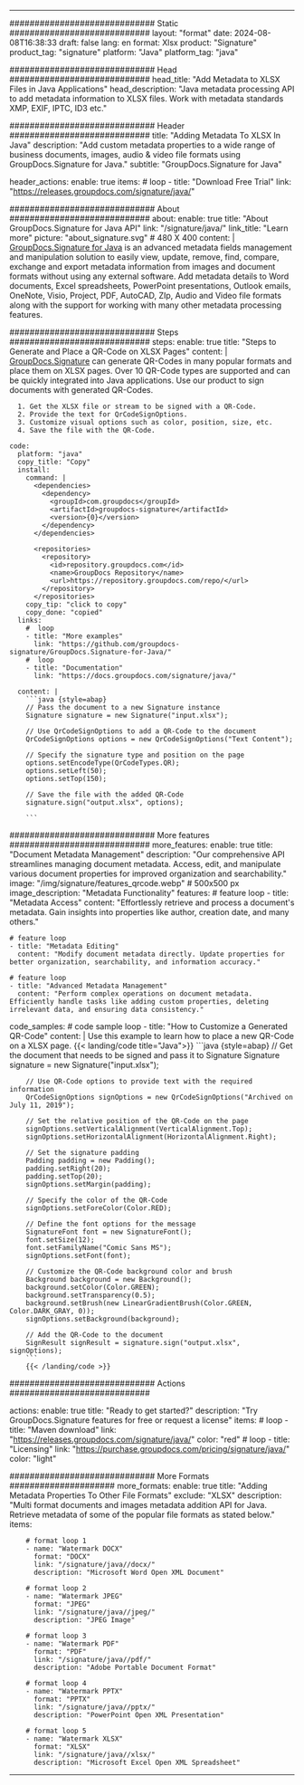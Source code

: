 



---
############################# Static ############################
layout: "format"
date:  2024-08-08T16:38:33
draft: false
lang: en
format: Xlsx
product: "Signature"
product_tag: "signature"
platform: "Java"
platform_tag: "java"

############################# Head ############################
head_title: "Add Metadata to XLSX Files in Java Applications"
head_description: "Java metadata processing API to add metadata information to XLSX files. Work with metadata standards XMP, EXIF, IPTC, ID3 etc."

############################# Header ############################
title: "Adding Metadata To XLSX In Java" 
description: "Add custom metadata properties to a wide range of business documents, images, audio & video file formats using GroupDocs.Signature for Java."
subtitle: "GroupDocs.Signature for Java" 

header_actions:
  enable: true
  items:
    #  loop
    - title: "Download Free Trial"
      link: "https://releases.groupdocs.com/signature/java/"
      
############################# About ############################
about:
    enable: true
    title: "About GroupDocs.Signature for Java API"
    link: "/signature/java/"
    link_title: "Learn more"
    picture: "about_signature.svg" # 480 X 400
    content: |
       [GroupDocs.Signature for Java](/signature/java/) is an advanced metadata fields management and manipulation solution to easily view, update, remove, find, compare, exchange and export metadata information from images and document formats without using any external software. Add metadata details to Word documents, Excel spreadsheets, PowerPoint presentations, Outlook emails, OneNote, Visio, Project, PDF, AutoCAD, ZIp, Audio and Video file formats along with the support for working with many other metadata processing features.

############################# Steps ############################
steps:
    enable: true
    title: "Steps to Generate and Place a QR-Code on XLSX Pages"
    content: |
      [GroupDocs.Signature](/signature/java/) can generate QR-Codes in many popular formats and place them on XLSX pages. Over 10 QR-Code types are supported and can be quickly integrated into Java applications. Use our product to sign documents with generated QR-Codes.
      
      1. Get the XLSX file or stream to be signed with a QR-Code.
      2. Provide the text for QrCodeSignOptions.
      3. Customize visual options such as color, position, size, etc.
      4. Save the file with the QR-Code.
   
    code:
      platform: "java"
      copy_title: "Copy"
      install:
        command: |
          <dependencies>
            <dependency>
              <groupId>com.groupdocs</groupId>
              <artifactId>groupdocs-signature</artifactId>
              <version>{0}</version>
            </dependency>
          </dependencies>

          <repositories>
            <repository>
              <id>repository.groupdocs.com</id>
              <name>GroupDocs Repository</name>
              <url>https://repository.groupdocs.com/repo/</url>
            </repository>
          </repositories>
        copy_tip: "click to copy"
        copy_done: "copied"
      links:
        #  loop
        - title: "More examples"
          link: "https://github.com/groupdocs-signature/GroupDocs.Signature-for-Java/"
        #  loop
        - title: "Documentation"
          link: "https://docs.groupdocs.com/signature/java/"
          
      content: |
        ```java {style=abap}
        // Pass the document to a new Signature instance
        Signature signature = new Signature("input.xlsx");

        // Use QrCodeSignOptions to add a QR-Code to the document
        QrCodeSignOptions options = new QrCodeSignOptions("Text Content");

        // Specify the signature type and position on the page
        options.setEncodeType(QrCodeTypes.QR);
        options.setLeft(50);
        options.setTop(150);

        // Save the file with the added QR-Code
        signature.sign("output.xlsx", options);

        ```            

############################# More features ############################
more_features:
  enable: true
  title: "Document Metadata Management"
  description: "Our comprehensive API streamlines managing document metadata. Access, edit, and manipulate various document properties for improved organization and searchability."
  image: "/img/signature/features_qrcode.webp" # 500x500 px
  image_description: "Metadata Functionality"
  features:
    # feature loop
    - title: "Metadata Access"
      content: "Effortlessly retrieve and process a document's metadata. Gain insights into properties like author, creation date, and many others."

    # feature loop
    - title: "Metadata Editing"
      content: "Modify document metadata directly. Update properties for better organization, searchability, and information accuracy."

    # feature loop
    - title: "Advanced Metadata Management"
      content: "Perform complex operations on document metadata. Efficiently handle tasks like adding custom properties, deleting irrelevant data, and ensuring data consistency."
      
  code_samples:
    # code sample loop
    - title: "How to Customize a Generated QR-Code"
      content: |
        Use this example to learn how to place a new QR-Code on a XLSX page.
        {{< landing/code title="Java">}}
        ```java {style=abap}
        // Get the document that needs to be signed and pass it to Signature
        Signature signature = new Signature("input.xlsx");

        // Use QR-Code options to provide text with the required information
        QrCodeSignOptions signOptions = new QrCodeSignOptions("Archived on July 11, 2019");

        // Set the relative position of the QR-Code on the page
        signOptions.setVerticalAlignment(VerticalAlignment.Top);
        signOptions.setHorizontalAlignment(HorizontalAlignment.Right);

        // Set the signature padding
        Padding padding = new Padding();
        padding.setRight(20);
        padding.setTop(20);
        signOptions.setMargin(padding);

        // Specify the color of the QR-Code
        signOptions.setForeColor(Color.RED);

        // Define the font options for the message
        SignatureFont font = new SignatureFont();
        font.setSize(12);
        font.setFamilyName("Comic Sans MS");
        signOptions.setFont(font);

        // Customize the QR-Code background color and brush
        Background background = new Background();
        background.setColor(Color.GREEN);
        background.setTransparency(0.5);
        background.setBrush(new LinearGradientBrush(Color.GREEN, Color.DARK_GRAY, 0));
        signOptions.setBackground(background);

        // Add the QR-Code to the document
        SignResult signResult = signature.sign("output.xlsx", signOptions);
        ```
        {{< /landing/code >}}


############################# Actions ############################

actions:
  enable: true
  title: "Ready to get started?"
  description: "Try GroupDocs.Signature features for free or request a license"
  items:
    #  loop
    - title: "Maven download"
      link: "https://releases.groupdocs.com/signature/java/"
      color: "red"
        #  loop
    - title: "Licensing"
      link: "https://purchase.groupdocs.com/pricing/signature/java/"
      color: "light"


############################# More Formats #####################
more_formats:
    enable: true
    title: "Adding Metadata Properties To Other File Formats"
    exclude: "XLSX"
    description: "Multi format documents and images metadata addition API for Java. Retrieve metadata of some of the popular file formats as stated below."
    items: 
          
        # format loop 1
        - name: "Watermark DOCX"
          format: "DOCX"
          link: "/signature/java//docx/"
          description: "Microsoft Word Open XML Document"
          
        # format loop 2
        - name: "Watermark JPEG"
          format: "JPEG"
          link: "/signature/java//jpeg/"
          description: "JPEG Image"
          
        # format loop 3
        - name: "Watermark PDF"
          format: "PDF"
          link: "/signature/java//pdf/"
          description: "Adobe Portable Document Format"
          
        # format loop 4
        - name: "Watermark PPTX"
          format: "PPTX"
          link: "/signature/java//pptx/"
          description: "PowerPoint Open XML Presentation"
          
        # format loop 5
        - name: "Watermark XLSX"
          format: "XLSX"
          link: "/signature/java//xlsx/"
          description: "Microsoft Excel Open XML Spreadsheet"


          

---